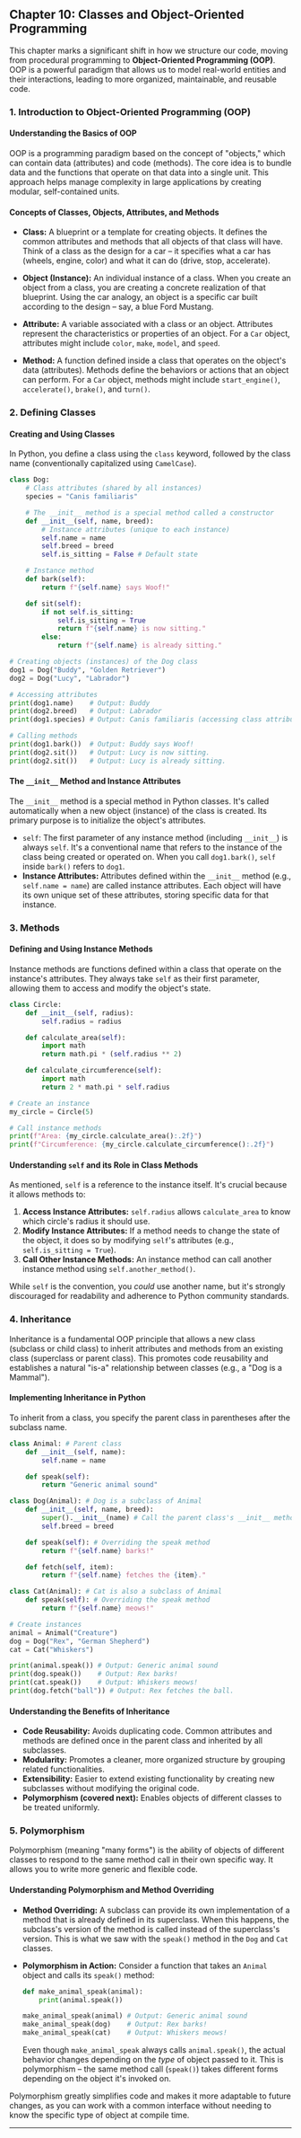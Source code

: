 ## Chapter 10: Classes and Object-Oriented Programming

This chapter marks a significant shift in how we structure our code, moving from procedural programming to **Object-Oriented Programming (OOP)**. OOP is a powerful paradigm that allows us to model real-world entities and their interactions, leading to more organized, maintainable, and reusable code.

### 1. Introduction to Object-Oriented Programming (OOP)

#### Understanding the Basics of OOP

OOP is a programming paradigm based on the concept of "objects," which can contain data (attributes) and code (methods). The core idea is to bundle data and the functions that operate on that data into a single unit. This approach helps manage complexity in large applications by creating modular, self-contained units.

#### Concepts of Classes, Objects, Attributes, and Methods

* **Class:** A blueprint or a template for creating objects. It defines the common attributes and methods that all objects of that class will have. Think of a class as the design for a car – it specifies what a car has (wheels, engine, color) and what it can do (drive, stop, accelerate).

* **Object (Instance):** An individual instance of a class. When you create an object from a class, you are creating a concrete realization of that blueprint. Using the car analogy, an object is a specific car built according to the design – say, a blue Ford Mustang.

* **Attribute:** A variable associated with a class or an object. Attributes represent the characteristics or properties of an object. For a `Car` object, attributes might include `color`, `make`, `model`, and `speed`.

* **Method:** A function defined inside a class that operates on the object's data (attributes). Methods define the behaviors or actions that an object can perform. For a `Car` object, methods might include `start_engine()`, `accelerate()`, `brake()`, and `turn()`.

### 2. Defining Classes

#### Creating and Using Classes

In Python, you define a class using the `class` keyword, followed by the class name (conventionally capitalized using `CamelCase`).

```python
class Dog:
    # Class attributes (shared by all instances)
    species = "Canis familiaris"

    # The __init__ method is a special method called a constructor
    def __init__(self, name, breed):
        # Instance attributes (unique to each instance)
        self.name = name
        self.breed = breed
        self.is_sitting = False # Default state

    # Instance method
    def bark(self):
        return f"{self.name} says Woof!"

    def sit(self):
        if not self.is_sitting:
            self.is_sitting = True
            return f"{self.name} is now sitting."
        else:
            return f"{self.name} is already sitting."

# Creating objects (instances) of the Dog class
dog1 = Dog("Buddy", "Golden Retriever")
dog2 = Dog("Lucy", "Labrador")

# Accessing attributes
print(dog1.name)    # Output: Buddy
print(dog2.breed)   # Output: Labrador
print(dog1.species) # Output: Canis familiaris (accessing class attribute)

# Calling methods
print(dog1.bark())  # Output: Buddy says Woof!
print(dog2.sit())   # Output: Lucy is now sitting.
print(dog2.sit())   # Output: Lucy is already sitting.
```

#### The `__init__` Method and Instance Attributes

The `__init__` method is a special method in Python classes. It's called automatically when a new object (instance) of the class is created. Its primary purpose is to initialize the object's attributes.

* `self`: The first parameter of any instance method (including `__init__`) is always `self`. It's a conventional name that refers to the instance of the class being created or operated on. When you call `dog1.bark()`, `self` inside `bark()` refers to `dog1`.
* **Instance Attributes:** Attributes defined within the `__init__` method (e.g., `self.name = name`) are called instance attributes. Each object will have its own unique set of these attributes, storing specific data for that instance.

### 3. Methods

#### Defining and Using Instance Methods

Instance methods are functions defined within a class that operate on the instance's attributes. They always take `self` as their first parameter, allowing them to access and modify the object's state.

```python
class Circle:
    def __init__(self, radius):
        self.radius = radius

    def calculate_area(self):
        import math
        return math.pi * (self.radius ** 2)

    def calculate_circumference(self):
        import math
        return 2 * math.pi * self.radius

# Create an instance
my_circle = Circle(5)

# Call instance methods
print(f"Area: {my_circle.calculate_area():.2f}")
print(f"Circumference: {my_circle.calculate_circumference():.2f}")
```

#### Understanding `self` and its Role in Class Methods

As mentioned, `self` is a reference to the instance itself. It's crucial because it allows methods to:

1.  **Access Instance Attributes:** `self.radius` allows `calculate_area` to know which circle's radius it should use.
2.  **Modify Instance Attributes:** If a method needs to change the state of the object, it does so by modifying `self`'s attributes (e.g., `self.is_sitting = True`).
3.  **Call Other Instance Methods:** An instance method can call another instance method using `self.another_method()`.

While `self` is the convention, you *could* use another name, but it's strongly discouraged for readability and adherence to Python community standards.

### 4. Inheritance

Inheritance is a fundamental OOP principle that allows a new class (subclass or child class) to inherit attributes and methods from an existing class (superclass or parent class). This promotes code reusability and establishes a natural "is-a" relationship between classes (e.g., a "Dog is a Mammal").

#### Implementing Inheritance in Python

To inherit from a class, you specify the parent class in parentheses after the subclass name.

```python
class Animal: # Parent class
    def __init__(self, name):
        self.name = name

    def speak(self):
        return "Generic animal sound"

class Dog(Animal): # Dog is a subclass of Animal
    def __init__(self, name, breed):
        super().__init__(name) # Call the parent class's __init__ method
        self.breed = breed

    def speak(self): # Overriding the speak method
        return f"{self.name} barks!"

    def fetch(self, item):
        return f"{self.name} fetches the {item}."

class Cat(Animal): # Cat is also a subclass of Animal
    def speak(self): # Overriding the speak method
        return f"{self.name} meows!"

# Create instances
animal = Animal("Creature")
dog = Dog("Rex", "German Shepherd")
cat = Cat("Whiskers")

print(animal.speak()) # Output: Generic animal sound
print(dog.speak())    # Output: Rex barks!
print(cat.speak())    # Output: Whiskers meows!
print(dog.fetch("ball")) # Output: Rex fetches the ball.
```

#### Understanding the Benefits of Inheritance

* **Code Reusability:** Avoids duplicating code. Common attributes and methods are defined once in the parent class and inherited by all subclasses.
* **Modularity:** Promotes a cleaner, more organized structure by grouping related functionalities.
* **Extensibility:** Easier to extend existing functionality by creating new subclasses without modifying the original code.
* **Polymorphism (covered next):** Enables objects of different classes to be treated uniformly.

### 5. Polymorphism

Polymorphism (meaning "many forms") is the ability of objects of different classes to respond to the same method call in their own specific way. It allows you to write more generic and flexible code.

#### Understanding Polymorphism and Method Overriding

* **Method Overriding:** A subclass can provide its own implementation of a method that is already defined in its superclass. When this happens, the subclass's version of the method is called instead of the superclass's version. This is what we saw with the `speak()` method in the `Dog` and `Cat` classes.

* **Polymorphism in Action:**
    Consider a function that takes an `Animal` object and calls its `speak()` method:

    ```python
    def make_animal_speak(animal):
        print(animal.speak())

    make_animal_speak(animal) # Output: Generic animal sound
    make_animal_speak(dog)    # Output: Rex barks!
    make_animal_speak(cat)    # Output: Whiskers meows!
    ```
    Even though `make_animal_speak` always calls `animal.speak()`, the actual behavior changes depending on the *type* of object passed to it. This is polymorphism – the same method call (`speak()`) takes different forms depending on the object it's invoked on.

Polymorphism greatly simplifies code and makes it more adaptable to future changes, as you can work with a common interface without needing to know the specific type of object at compile time.

---